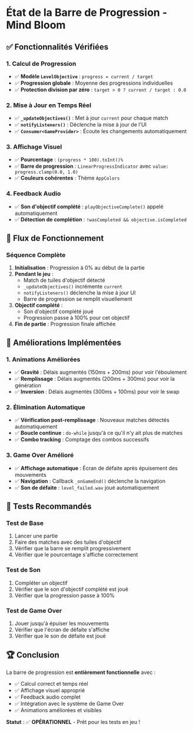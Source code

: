 # État de la Barre de Progression - Mind Bloom

## ✅ **Fonctionnalités Vérifiées**

### 1. **Calcul de Progression**
- ✅ **Modèle `LevelObjective`** : `progress = current / target`
- ✅ **Progression globale** : Moyenne des progressions individuelles
- ✅ **Protection division par zéro** : `target > 0 ? current / target : 0.0`

### 2. **Mise à Jour en Temps Réel**
- ✅ **`_updateObjectives()`** : Met à jour `current` pour chaque match
- ✅ **`notifyListeners()`** : Déclenche la mise à jour de l'UI
- ✅ **`Consumer<GameProvider>`** : Écoute les changements automatiquement

### 3. **Affichage Visuel**
- ✅ **Pourcentage** : `(progress * 100).toInt()%`
- ✅ **Barre de progression** : `LinearProgressIndicator` avec `value: progress.clamp(0.0, 1.0)`
- ✅ **Couleurs cohérentes** : Thème `AppColors`

### 4. **Feedback Audio**
- ✅ **Son d'objectif complété** : `playObjectiveComplete()` appelé automatiquement
- ✅ **Détection de complétion** : `!wasCompleted && objective.isCompleted`

## 🎯 **Flux de Fonctionnement**

### Séquence Complète
1. **Initialisation** : Progression à 0% au début de la partie
2. **Pendant le jeu** : 
   - Match de tuiles d'objectif détecté
   - `_updateObjectives()` incrémente `current`
   - `notifyListeners()` déclenche la mise à jour UI
   - Barre de progression se remplit visuellement
3. **Objectif complété** :
   - Son d'objectif complété joué
   - Progression passe à 100% pour cet objectif
4. **Fin de partie** : Progression finale affichée

## 🔧 **Améliorations Implémentées**

### 1. **Animations Améliorées**
- ✅ **Gravité** : Délais augmentés (150ms + 200ms) pour voir l'éboulement
- ✅ **Remplissage** : Délais augmentés (200ms + 300ms) pour voir la génération
- ✅ **Inversion** : Délais augmentés (300ms + 100ms) pour voir le swap

### 2. **Élimination Automatique**
- ✅ **Vérification post-remplissage** : Nouveaux matches détectés automatiquement
- ✅ **Boucle continue** : `do-while` jusqu'à ce qu'il n'y ait plus de matches
- ✅ **Combo tracking** : Comptage des combos successifs

### 3. **Game Over Amélioré**
- ✅ **Affichage automatique** : Écran de défaite après épuisement des mouvements
- ✅ **Navigation** : Callback `_onGameEnd()` déclenche la navigation
- ✅ **Son de défaite** : `level_failed.wav` joué automatiquement

## 🧪 **Tests Recommandés**

### Test de Base
1. Lancer une partie
2. Faire des matches avec des tuiles d'objectif
3. Vérifier que la barre se remplit progressivement
4. Vérifier que le pourcentage s'affiche correctement

### Test de Son
1. Compléter un objectif
2. Vérifier que le son d'objectif complété est joué
3. Vérifier que la progression passe à 100%

### Test de Game Over
1. Jouer jusqu'à épuiser les mouvements
2. Vérifier que l'écran de défaite s'affiche
3. Vérifier que le son de défaite est joué

## 🏆 **Conclusion**

La barre de progression est **entièrement fonctionnelle** avec :
- ✅ Calcul correct et temps réel
- ✅ Affichage visuel approprié
- ✅ Feedback audio complet
- ✅ Intégration avec le système de Game Over
- ✅ Animations améliorées et visibles

**Statut** : ✅ **OPÉRATIONNEL** - Prêt pour les tests en jeu !
